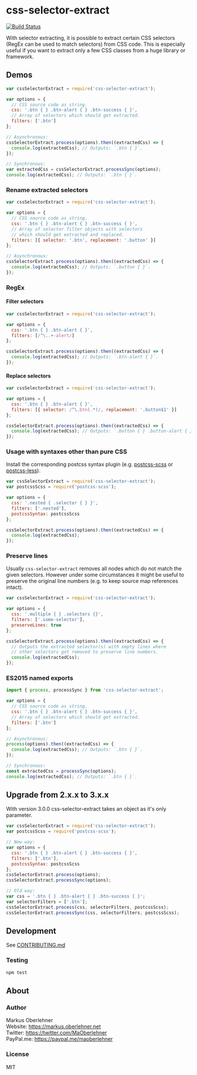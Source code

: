# css-selector-extract
[![Build Status](https://travis-ci.org/maoberlehner/css-selector-extract.svg?branch=master)](https://travis-ci.org/maoberlehner/css-selector-extract)

With selector extracting, it is possible to extract certain CSS selectors (RegEx can be used to match selectors) from CSS code. This is especially useful if you want to extract only a few CSS classes from a huge library or framework.

## Demos
```js
var cssSelectorExtract = require('css-selector-extract');

var options = {
  // CSS source code as string.
  css: '.btn { } .btn-alert { } .btn-success { }',
  // Array of selectors which should get extracted.
  filters: ['.btn']
};

// Asynchronous:
cssSelectorExtract.process(options).then((extractedCss) => {
  console.log(extractedCss); // Outputs: `.btn { }`.
});

// Synchronous:
var extractedCss = cssSelectorExtract.processSync(options);
console.log(extractedCss); // Outputs: `.btn { }`.
```

### Rename extracted selectors
```js
var cssSelectorExtract = require('css-selector-extract');

var options = {
  // CSS source code as string.
  css: '.btn { } .btn-alert { } .btn-success { }',
  // Array of selector filter objects with selectors
  // which should get extracted and replaced.
  filters: [{ selector: '.btn', replacement: '.button' }]
};

// Asynchronous:
cssSelectorExtract.process(options).then((extractedCss) => {
  console.log(extractedCss); // Outputs: `.button { }`.
});
```

### RegEx
#### Filter selectors
```js
var cssSelectorExtract = require('css-selector-extract');

var options = {
  css: '.btn { } .btn-alert { }',
  filters: [/^\..+-alert/]
};

cssSelectorExtract.process(options).then((extractedCss) => {
  console.log(extractedCss); // Outputs: `.btn-alert { }`.
});
```

#### Replace selectors
```js
var cssSelectorExtract = require('css-selector-extract');

var options = {
  css: '.btn { } .btn-alert { }',
  filters: [{ selector: /^\.btn(.*)/, replacement: '.button$1' }]
};

cssSelectorExtract.process(options).then((extractedCss) => {
  console.log(extractedCss); // Outputs: `.button { } .button-alert { }`.
});
```

### Usage with syntaxes other than pure CSS
Install the corresponding postcss syntax plugin (e.g. [postcss-scss](https://www.npmjs.com/package/postcss-scss) or [postcss-less](https://www.npmjs.com/package/postcss-less)).

```js
var cssSelectorExtract = require('css-selector-extract');
var postcssScss = require('postcss-scss');

var options = {
  css: '.nested { .selector { } }',
  filters: ['.nested'],
  postcssSyntax: postcssScss
};

cssSelectorExtract.process(options).then((extractedCss) => {
  console.log(extractedCss);
});
```

### Preserve lines
Usually `css-selector-extract` removes all nodes which do not match the given selectors. However under some circumstances it might be useful to preserve the original line numbers (e.g. to keep source map references intact).

```js
var cssSelectorExtract = require('css-selector-extract');

var options = {
  css: '.multiple { } .selectors {}',
  filters: ['.some-selector'],
  preserveLines: true
};

cssSelectorExtract.process(options).then((extractedCss) => {
  // Outputs the extracted selector(s) with empty lines where
  // other selectors got removed to preserve line numbers.
  console.log(extractedCss);
});
```

### ES2015 named exports
```js
import { process, processSync } from 'css-selector-extract';

var options = {
  // CSS source code as string.
  css: '.btn { } .btn-alert { } .btn-success { }',
  // Array of selectors which should get extracted.
  filters: ['.btn']
};

// Asynchronous:
process(options).then((extractedCss) => {
  console.log(extractedCss); // Outputs: `.btn { }`.
});

// Synchronous:
const extractedCss = processSync(options);
console.log(extractedCss); // Outputs: `.btn { }`.
```

## Upgrade from 2.x.x to 3.x.x
With version 3.0.0 css-selector-extract takes an object as it's only parameter.

```js
var cssSelectorExtract = require('css-selector-extract');
var postcssScss = require('postcss-scss');

// New way:
var options = {
  css: '.btn { } .btn-alert { } .btn-success { }',
  filters: ['.btn'],
  postcssSyntax: postcssScss
};
cssSelectorExtract.process(options);
cssSelectorExtract.processSync(options);

// Old way:
var css = '.btn { } .btn-alert { } .btn-success { }';
var selectorFilters = ['.btn'];
cssSelectorExtract.process(css, selectorFilters, postcssScss);
cssSelectorExtract.processSync(css, selectorFilters, postcssScss);
```

## Development
See [CONTRIBUTING.md](https://github.com/maoberlehner/css-selector-extract/blob/master/CONTRIBUTING.md)

### Testing
```bash
npm test
```

## About
### Author
Markus Oberlehner  
Website: https://markus.oberlehner.net  
Twitter: https://twitter.com/MaOberlehner  
PayPal.me: https://paypal.me/maoberlehner

### License
MIT
